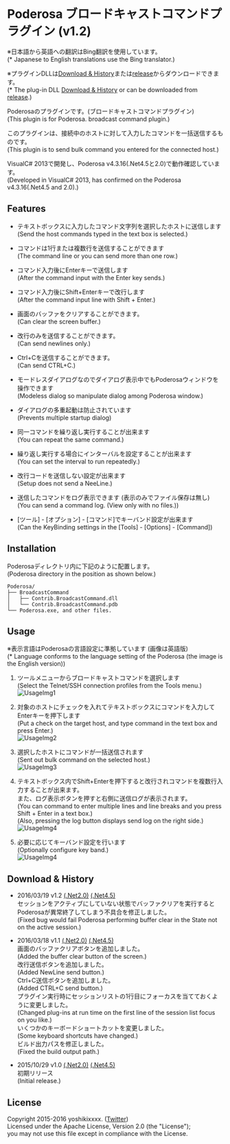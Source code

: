# Poderosa ブロードキャストコマンドプラグイン (v1.2)
※日本語から英語への翻訳はBing翻訳を使用しています。  
(* Japanese to English translations use the Bing translator.)

※プラグインDLLは[Download & History](#dl_history)または[release][MENU-RELEASE]からダウンロードできます。  
(* The plug-in DLL [Download & History](#dl_history) or can be downloaded from [release][MENU-RELEASE].)

Poderosaのプラグインです。(ブロードキャストコマンドプラグイン)  
(This plugin is for Poderosa. broadcast command plugin.)

このプラグインは、接続中のホストに対して入力したコマンドを一括送信するものです。  
(This plugin is to send bulk command you entered for the connected host.)

VisualC# 2013で開発し、Poderosa v4.3.16(.Net4.5と2.0)で動作確認しています。  
(Developed in VisualC# 2013, has confirmed on the Poderosa v4.3.16(.Net4.5 and 2.0).)


## Features
* テキストボックスに入力したコマンド文字列を選択したホストに送信します  
(Send the host commands typed in the text box is selected.)

* コマンドは1行または複数行を送信することができます  
(The command line or you can send more than one row.)

* コマンド入力後にEnterキーで送信します  
(After the command input with the Enter key sends.)

* コマンド入力後にShift+Enterキーで改行します  
(After the command input line with Shift + Enter.)

* 画面のバッファをクリアすることができます。  
(Can clear the screen buffer.)

* 改行のみを送信することができます。  
(Can send newlines only.)

* Ctrl+Cを送信することができます。  
(Can send CTRL+C.)

* モードレスダイアログなのでダイアログ表示中でもPoderosaウィンドウを操作できます  
(Modeless dialog so manipulate dialog among Poderosa window.)

* ダイアログの多重起動は防止されています  
(Prevents multiple startup dialog)

* 同一コマンドを繰り返し実行することが出来ます  
(You can repeat the same command.)

* 繰り返し実行する場合にインターバルを設定することが出来ます  
(You can set the interval to run repeatedly.)

* 改行コードを送信しない設定が出来ます  
(Setup does not send a NeeLine.)

* 送信したコマンドをログ表示できます (表示のみでファイル保存は無し)  
(You can send a command log. (View only with no files.))

* [ツール] - [オプション] - [コマンド]でキーバンド設定が出来ます  
(Can the KeyBinding settings in the [Tools] - [Options] - [Command])


## Installation
Poderosaディレクトリ内に下記のように配置します。  
(Poderosa directory in the position as shown below.)

`Poderosa/`  
`├── BroadcastCommand`  
`│   ├── Contrib.BroadcastCommand.dll`  
`│   └── Contrib.BroadcastCommand.pdb`  
`└── Poderosa.exe, and other files.`


## Usage
※表示言語はPoderosaの言語設定に準拠しています (画像は英語版)  
(* Language conforms to the language setting of the Poderosa (the image is the English version))

1. ツールメニューからブロードキャストコマンドを選択します  
(Select the Telnet/SSH connection profiles from the Tools menu.)  
![UsageImg1](https://github.com/yoshikixxxx/poderosa-broadcastcommand-plugin/wiki/img/img1.png)

2. 対象のホストにチェックを入れてテキストボックスにコマンドを入力してEnterキーを押下します  
(Put a check on the target host, and type command in the text box and press Enter.)  
![UsageImg2](https://github.com/yoshikixxxx/poderosa-broadcastcommand-plugin/wiki/img/img2.png)

3. 選択したホストにコマンドが一括送信されます  
(Sent out bulk command on the selected host.)  
![UsageImg3](https://github.com/yoshikixxxx/poderosa-broadcastcommand-plugin/wiki/img/img3.png)

4. テキストボックス内でShift+Enterを押下すると改行されコマンドを複数行入力することが出来ます。  
また、ログ表示ボタンを押すと右側に送信ログが表示されます。  
(You can command to enter multiple lines and line breaks and you press Shift + Enter in a text box.)  
(Also, pressing the log button displays send log on the right side.)
![UsageImg4](https://github.com/yoshikixxxx/poderosa-broadcastcommand-plugin/wiki/img/img4.png)

5. 必要に応じてキーバンド設定を行います  
(Optionally configure key band.)  
![UsageImg4](https://github.com/yoshikixxxx/poderosa-broadcastcommand-plugin/wiki/img/img5.png)


## <a name ="dl_history">Download & History
* 2016/03/19 v1.2 [(.Net2.0)][DL-1.2-net20] [(.Net4.5)][DL-1.2-net45]  
セッションをアクティブにしていない状態でバッファクリアを実行するとPoderosaが異常終了してしまう不具合を修正しました。  
(Fixed bug would fail Poderosa performing buffer clear in the State not on the active session.)

* 2016/03/18 v1.1 [(.Net2.0)][DL-1.1-net20] [(.Net4.5)][DL-1.1-net45]  
画面のバッファクリアボタンを追加しました。  
(Added the buffer clear button of the screen.)  
改行送信ボタンを追加しました。  
(Added NewLine send button.)  
Ctrl+C送信ボタンを追加しました。  
(Added CTRL+C send button.)  
プラグイン実行時にセッションリストの1行目にフォーカスを当てておくように変更しました。  
(Changed plug-ins at run time on the first line of the session list focus on you like.)  
いくつかのキーボードショートカットを変更しました。  
(Some keyboard shortcuts have changed.)  
ビルド出力パスを修正しました。  
(Fixed the build output path.)

* 2015/10/29 v1.0 [(.Net2.0)][DL-1.0-net20] [(.Net4.5)][DL-1.0-net45]  
初期リリース  
(Initial release.)


## License
Copyright 2015-2016 yoshikixxxx. ([Twitter][TWITTER])  
Licensed under the Apache License, Version 2.0 (the "License");  
you may not use this file except in compliance with the License.




[MENU-RELEASE]: https://github.com/yoshikixxxx/poderosa-broadcastcommand-plugin/releases
[DL-1.0-net20]: https://github.com/yoshikixxxx/poderosa-broadcastcommand-plugin/releases/download/1.0/broadcastcommand_1.0_net20.zip
[DL-1.0-net45]: https://github.com/yoshikixxxx/poderosa-broadcastcommand-plugin/releases/download/1.0/broadcastcommand_1.0_net45.zip
[DL-1.1-net20]: https://github.com/yoshikixxxx/poderosa-broadcastcommand-plugin/releases/download/1.1/broadcastcommand_1.1_net20.zip
[DL-1.1-net45]: https://github.com/yoshikixxxx/poderosa-broadcastcommand-plugin/releases/download/1.1/broadcastcommand_1.1_net45.zip
[DL-1.2-net20]: https://github.com/yoshikixxxx/poderosa-broadcastcommand-plugin/releases/download/1.2/broadcastcommand_1.2_net20.zip
[DL-1.2-net45]: https://github.com/yoshikixxxx/poderosa-broadcastcommand-plugin/releases/download/1.2/broadcastcommand_1.2_net45.zip
[TWITTER]: https://twitter.com/yoshikixxxxaol
